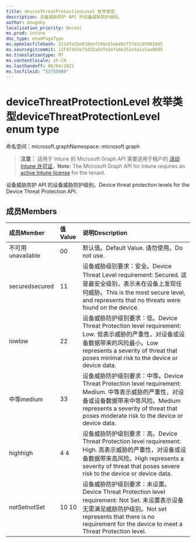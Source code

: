 ```yaml
---
title: deviceThreatProtectionLevel 枚举类型
description: 设备威胁防护 API 的设备威胁防护级别。
author: dougeby
localization_priority: Normal
ms.prod: intune
doc_type: enumPageType
ms.openlocfilehash: 21147e2be838bef34bc61eb401f57e1c650028d5
ms.sourcegitcommit: 13f474d3e71d32a5dfe2efebb351e3a1a5aa9685
ms.translationtype: MT
ms.contentlocale: zh-CN
ms.lasthandoff: 06/04/2021
ms.locfileid: "52755089"
---
```

# <a name="devicethreatprotectionlevel-enum-type"></a><span data-ttu-id="72f09-103">deviceThreatProtectionLevel 枚举类型</span><span class="sxs-lookup"><span data-stu-id="72f09-103">deviceThreatProtectionLevel enum type</span></span>

<span data-ttu-id="72f09-104">命名空间：microsoft.graph</span><span class="sxs-lookup"><span data-stu-id="72f09-104">Namespace: microsoft.graph</span></span>

> <span data-ttu-id="72f09-105">**注意：** 适用于 Intune 的 Microsoft Graph API 需要适用于租户的 [活动 Intune 许可证](https://go.microsoft.com/fwlink/?linkid=839381)。</span><span class="sxs-lookup"><span data-stu-id="72f09-105">**Note:** The Microsoft Graph API for Intune requires an [active Intune license](https://go.microsoft.com/fwlink/?linkid=839381) for the tenant.</span></span>

<span data-ttu-id="72f09-106">设备威胁防护 API 的设备威胁防护级别。</span><span class="sxs-lookup"><span data-stu-id="72f09-106">Device threat protection levels for the Device Threat Protection API.</span></span>

## <a name="members"></a><span data-ttu-id="72f09-107">成员</span><span class="sxs-lookup"><span data-stu-id="72f09-107">Members</span></span>
|<span data-ttu-id="72f09-108">成员</span><span class="sxs-lookup"><span data-stu-id="72f09-108">Member</span></span>|<span data-ttu-id="72f09-109">值</span><span class="sxs-lookup"><span data-stu-id="72f09-109">Value</span></span>|<span data-ttu-id="72f09-110">说明</span><span class="sxs-lookup"><span data-stu-id="72f09-110">Description</span></span>|
|:---|:---|:---|
|<span data-ttu-id="72f09-111">不可用</span><span class="sxs-lookup"><span data-stu-id="72f09-111">unavailable</span></span>|<span data-ttu-id="72f09-112">0</span><span class="sxs-lookup"><span data-stu-id="72f09-112">0</span></span>|<span data-ttu-id="72f09-113">默认值。</span><span class="sxs-lookup"><span data-stu-id="72f09-113">Default Value.</span></span> <span data-ttu-id="72f09-114">请勿使用。</span><span class="sxs-lookup"><span data-stu-id="72f09-114">Do not use.</span></span>|
|<span data-ttu-id="72f09-115">secured</span><span class="sxs-lookup"><span data-stu-id="72f09-115">secured</span></span>|<span data-ttu-id="72f09-116">1</span><span class="sxs-lookup"><span data-stu-id="72f09-116">1</span></span>|<span data-ttu-id="72f09-117">设备威胁级别要求：安全。</span><span class="sxs-lookup"><span data-stu-id="72f09-117">Device Threat Level requirement: Secured.</span></span> <span data-ttu-id="72f09-118">这是最安全级别，表示未在设备上发现任何威胁。</span><span class="sxs-lookup"><span data-stu-id="72f09-118">This is the most secure level, and represents that no threats were found on the device.</span></span>|
|<span data-ttu-id="72f09-119">low</span><span class="sxs-lookup"><span data-stu-id="72f09-119">low</span></span>|<span data-ttu-id="72f09-120">2</span><span class="sxs-lookup"><span data-stu-id="72f09-120">2</span></span>|<span data-ttu-id="72f09-121">设备威胁防护级别要求：低。</span><span class="sxs-lookup"><span data-stu-id="72f09-121">Device Threat Protection level requirement: Low.</span></span> <span data-ttu-id="72f09-122">低表示威胁的严重性，对设备或设备数据带来的风险最小。</span><span class="sxs-lookup"><span data-stu-id="72f09-122">Low represents a severity of threat that poses minimal risk to the device or device data.</span></span>|
|<span data-ttu-id="72f09-123">中等</span><span class="sxs-lookup"><span data-stu-id="72f09-123">medium</span></span>|<span data-ttu-id="72f09-124">3</span><span class="sxs-lookup"><span data-stu-id="72f09-124">3</span></span>|<span data-ttu-id="72f09-125">设备威胁防护级别要求：中等。</span><span class="sxs-lookup"><span data-stu-id="72f09-125">Device Threat Protection level requirement: Medium.</span></span> <span data-ttu-id="72f09-126">中等表示威胁的严重性，对设备或设备数据带来中等风险。</span><span class="sxs-lookup"><span data-stu-id="72f09-126">Medium represents a severity of threat that poses moderate risk to the device or device data.</span></span>|
|<span data-ttu-id="72f09-127">high</span><span class="sxs-lookup"><span data-stu-id="72f09-127">high</span></span>|<span data-ttu-id="72f09-128">4 </span><span class="sxs-lookup"><span data-stu-id="72f09-128">4</span></span>|<span data-ttu-id="72f09-129">设备威胁防护级别要求：高。</span><span class="sxs-lookup"><span data-stu-id="72f09-129">Device Threat Protection level requirement: High.</span></span> <span data-ttu-id="72f09-130">高表示威胁的严重性，对设备或设备数据带来高风险。</span><span class="sxs-lookup"><span data-stu-id="72f09-130">High represents a severity of threat that poses severe risk to the device or device data.</span></span>|
|<span data-ttu-id="72f09-131">notSet</span><span class="sxs-lookup"><span data-stu-id="72f09-131">notSet</span></span>|<span data-ttu-id="72f09-132">10  </span><span class="sxs-lookup"><span data-stu-id="72f09-132">10</span></span>|<span data-ttu-id="72f09-133">设备威胁防护级别要求：未设置。</span><span class="sxs-lookup"><span data-stu-id="72f09-133">Device Threat Protection level requirement: Not Set.</span></span> <span data-ttu-id="72f09-134">未设置表示设备无需满足威胁防护级别。</span><span class="sxs-lookup"><span data-stu-id="72f09-134">Not set represents that there is no requirement for the device to meet a Threat Protection level.</span></span>|




